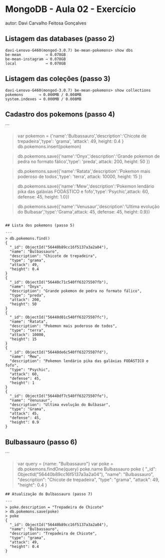 # MongoDB - Aula 02 - Exercício
autor: Davi Carvalho Feitosa Gonçalves

## Listagem das databases (passo 2)
```
davi-Lenovo-G460(mongod-3.0.7) be-mean-pokemons> show dbs
be-mean           → 0.078GB
be-mean-instagram → 0.078GB
local             → 0.078GB

```

## Listagem das coleções (passo 3)
```
davi-Lenovo-G460(mongod-3.0.7) be-mean-pokemons> show collections
pokemons       → 0.000MB / 0.008MB
system.indexes → 0.000MB / 0.008MB

```

## Cadastro dos pokemons (passo 4)
´´´
> var pokemon = {'name':'Bulbassauro','description':'Chicote de trepadeira','type': 'grama', 'attack': 49, height: 0.4 }
> db.pokemons.insert(pokemon)

> db.pokemons.save({'name':'Onyx','description':'Grande pokemon de pedra no formato fálico','type': 'preda', attack: 200, height: 50 })

> db.pokemons.save({'name':'Ratata','description':'Pokemon mais poderoso de todos','type': 'terra', attack: 10000, height: 15 })

> db.pokemons.save({'name':'Mew','description':'Pokemon lendário pika das galáxias FODÁSTICO e fofo','type':'Psychic',attack: 60, defense: 45, height: 1.0})

> db.pokemons.save({'name':'Venusaur','description':'Ultima evolução do Bulbasar','type':'Grama',attack: 45, defense: 45, height: 0.9})
```

## Lista dos pokemons (passo 5)

´´´
> db.pokemons.find()
{
  "_id": ObjectId("56440b89cc16f5137a3a2a04"),
  "name": "Bulbassauro",
  "description": "Chicote de trepadeira",
  "type": "grama",
  "attack": 49,
  "height": 0.4
}
{
  "_id": ObjectId("56440c71c540ff63275507fb"),
  "name": "Onyx",
  "description": "Grande pokemon de pedra no formato fálico",
  "type": "preda",
  "attack": 200,
  "height": 50
}
{
  "_id": ObjectId("56440d01c540ff63275507fc"),
  "name": "Ratata",
  "description": "Pokemon mais poderoso de todos",
  "type": "terra",
  "attack": 10000,
  "height": 15
}
{
  "_id": ObjectId("56440de6c540ff63275507fd"),
  "name": "Mew",
  "description": "Pokemon lendário pika das galáxias FODÁSTICO e fofo",
  "type": "Psychic",
  "attack": 60,
  "defense": 45,
  "height": 1
}
{
  "_id": ObjectId("56440df7c540ff63275507fe"),
  "name": "Venusaur",
  "description": "Ultima evolução do Bulbasar",
  "type": "Grama",
  "attack": 45,
  "defense": 45,
  "height": 0.9
}

```

## Bulbassauro (passo 6)
´´´
> var query = {name: "Bulbassauro"}
> var poke = db.pokemons.findOne(query)
> poke.name
	Bulbassauro
> poke
{
  "_id": ObjectId("56440b89cc16f5137a3a2a04"),
  "name": "Bulbassauro",
  "description": "Chicote de trepadeira",
  "type": "grama",
  "attack": 49,
  "height": 0.4
}

```
## Atualização do Bulbassauro (passo 7)

´´´
> poke.description = "Trepadeira de Chicote"
> db.pokemons.save(poke)
> poke
{
  "_id": ObjectId("56440b89cc16f5137a3a2a04"),
  "name": "Bulbassauro",
  "description": "Trepadeira de Chicote",
  "type": "grama",
  "attack": 49,
  "height": 0.4
}

```
